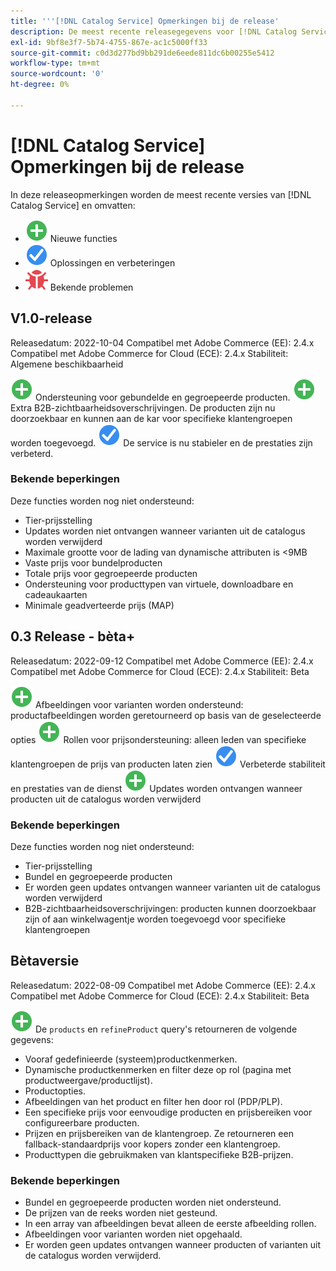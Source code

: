 ```yaml
---
title: '''[!DNL Catalog Service] Opmerkingen bij de release'
description: De meest recente releasegegevens voor [!DNL Catalog Service] voor Adobe Commerce.
exl-id: 9bf8e3f7-5b74-4755-867e-ac1c5000ff33
source-git-commit: c0d3d277bd9bb291de6eede811dc6b00255e5412
workflow-type: tm+mt
source-wordcount: '0'
ht-degree: 0%

---
```


# [!DNL Catalog Service] Opmerkingen bij de release

In deze releaseopmerkingen worden de meest recente versies van [!DNL Catalog Service] en omvatten:

* ![Nieuw](../assets/new.svg) Nieuwe functies
* ![Repareren](../assets/fix.svg) Oplossingen en verbeteringen
* ![Bug](../assets/bug.svg) Bekende problemen

## V1.0-release

Releasedatum: 2022-10-04 Compatibel met Adobe Commerce (EE): 2.4.x Compatibel met Adobe Commerce for Cloud (ECE): 2.4.x Stabiliteit: Algemene beschikbaarheid

![Nieuw](../assets/new.svg) Ondersteuning voor gebundelde en gegroepeerde producten.
![Nieuw](../assets/new.svg) Extra B2B-zichtbaarheidsoverschrijvingen. De producten zijn nu doorzoekbaar en kunnen aan de kar voor specifieke klantengroepen worden toegevoegd.
![Repareren](../assets/fix.svg) De service is nu stabieler en de prestaties zijn verbeterd.

### Bekende beperkingen

Deze functies worden nog niet ondersteund:

* Tier-prijsstelling
* Updates worden niet ontvangen wanneer varianten uit de catalogus worden verwijderd
* Maximale grootte voor de lading van dynamische attributen is &lt;9MB
* Vaste prijs voor bundelproducten
* Totale prijs voor gegroepeerde producten
* Ondersteuning voor producttypen van virtuele, downloadbare en cadeaukaarten
* Minimale geadverteerde prijs (MAP)

## 0.3 Release - bèta+

Releasedatum: 2022-09-12 Compatibel met Adobe Commerce (EE): 2.4.x Compatibel met Adobe Commerce for Cloud (ECE): 2.4.x Stabiliteit: Beta

![Nieuw](../assets/new.svg) Afbeeldingen voor varianten worden ondersteund: productafbeeldingen worden geretourneerd op basis van de geselecteerde opties
![Nieuw](../assets/new.svg) Rollen voor prijsondersteuning: alleen leden van specifieke klantengroepen de prijs van producten laten zien
![Repareren](../assets/fix.svg) Verbeterde stabiliteit en prestaties van de dienst
![Nieuw](../assets/new.svg) Updates worden ontvangen wanneer producten uit de catalogus worden verwijderd

### Bekende beperkingen

Deze functies worden nog niet ondersteund:

* Tier-prijsstelling
* Bundel en gegroepeerde producten
* Er worden geen updates ontvangen wanneer varianten uit de catalogus worden verwijderd
* B2B-zichtbaarheidsoverschrijvingen: producten kunnen doorzoekbaar zijn of aan winkelwagentje worden toegevoegd voor specifieke klantengroepen

## Bètaversie

Releasedatum: 2022-08-09 Compatibel met Adobe Commerce (EE): 2.4.x Compatibel met Adobe Commerce for Cloud (ECE): 2.4.x Stabiliteit: Beta

![Nieuw](../assets/new.svg) De `products` en `refineProduct` query&#39;s retourneren de volgende gegevens:

* Vooraf gedefinieerde (systeem)productkenmerken.
* Dynamische productkenmerken en filter deze op rol (pagina met productweergave/productlijst).
* Productopties.
* Afbeeldingen van het product en filter hen door rol (PDP/PLP).
* Een specifieke prijs voor eenvoudige producten en prijsbereiken voor configureerbare producten.
* Prijzen en prijsbereiken van de klantengroep. Ze retourneren een fallback-standaardprijs voor kopers zonder een klantengroep.
* Producttypen die gebruikmaken van klantspecifieke B2B-prijzen.

### Bekende beperkingen

* Bundel en gegroepeerde producten worden niet ondersteund.
* De prijzen van de reeks worden niet gesteund.
* In een array van afbeeldingen bevat alleen de eerste afbeelding rollen.
* Afbeeldingen voor varianten worden niet opgehaald.
* Er worden geen updates ontvangen wanneer producten of varianten uit de catalogus worden verwijderd.
